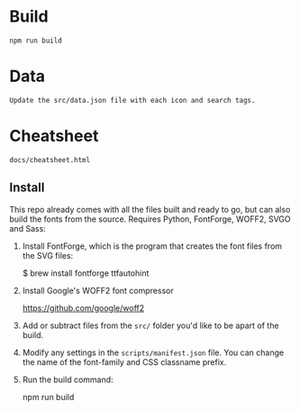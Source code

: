 # Build

    npm run build


# Data

    Update the src/data.json file with each icon and search tags.


# Cheatsheet

    docs/cheatsheet.html


## Install

This repo already comes with all the files built and ready to go, but can also build the fonts from the source. Requires Python, FontForge, WOFF2, SVGO and Sass:

1) Install FontForge, which is the program that creates the font files from the SVG files:

    $ brew install fontforge ttfautohint

2) Install Google's WOFF2 font compressor

    https://github.com/google/woff2

3) Add or subtract files from the `src/` folder you'd like to be apart of the build.

4) Modify any settings in the `scripts/manifest.json` file. You can change the name of the font-family and CSS classname prefix.

5) Run the build command:

    npm run build

